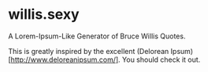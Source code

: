 willis.sexy
===========

A Lorem-Ipsum-Like Generator of Bruce Willis Quotes. 

This is greatly inspired by the excellent (Delorean Ipsum)[http://www.deloreanipsum.com/].  You should check it out. 
